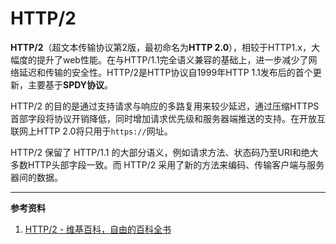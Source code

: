 # HTTP/2

**HTTP/2**（超文本传输协议第2版，最初命名为**HTTP 2.0**），相较于HTTP1.x，大幅度的提升了web性能。在与HTTP/1.1完全语义兼容的基础上，进一步减少了网络延迟和传输的安全性。HTTP/2是HTTP协议自1999年HTTP 1.1发布后的首个更新，主要基于**SPDY协议**。

HTTP/2 的目的是通过支持请求与响应的多路复用来较少延迟，通过压缩HTTPS首部字段将协议开销降低，同时增加请求优先级和服务器端推送的支持。在开放互联网上HTTP 2.0将只用于`https://`网址。

HTTP/2 保留了 HTTP/1.1 的大部分语义，例如请求方法、状态码乃至URI和绝大多数HTTP头部字段一致。而 HTTP/2 采用了新的方法来编码、传输客户端与服务器间的数据。



---

**参考资料**

1. [HTTP/2 - 维基百科，自由的百科全书](https://zh.wikipedia.org/wiki/HTTP/2)

